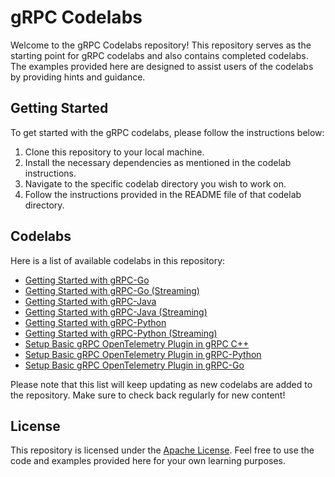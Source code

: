 # gRPC Codelabs

Welcome to the gRPC Codelabs repository! This repository serves as the starting
point for gRPC codelabs and also contains completed codelabs. The examples
provided here are designed to assist users of the codelabs by providing hints
and guidance.

## Getting Started

To get started with the gRPC codelabs, please follow the instructions below:

1. Clone this repository to your local machine.
2. Install the necessary dependencies as mentioned in the codelab instructions.
3. Navigate to the specific codelab directory you wish to work on.
4. Follow the instructions provided in the README file of that codelab directory.

## Codelabs

Here is a list of available codelabs in this repository:

- [Getting Started with gRPC-Go](https://github.com/grpc-ecosystem/grpc-codelabs/tree/main/codelabs/grpc-go-getting-started/)
- [Getting Started with gRPC-Go (Streaming)](https://github.com/grpc-ecosystem/grpc-codelabs/tree/main/codelabs/grpc-go-streaming/)
- [Getting Started with gRPC-Java](https://github.com/grpc-ecosystem/grpc-codelabs/tree/main/codelabs/grpc-java-getting-started/)
- [Getting Started with gRPC-Java (Streaming)](https://github.com/grpc-ecosystem/grpc-codelabs/tree/main/codelabs/grpc-java-streaming/)
- [Getting Started with gRPC-Python](https://github.com/grpc-ecosystem/grpc-codelabs/tree/main/codelabs/grpc-python-getting-started/)
- [Getting Started with gRPC-Python (Streaming)](https://github.com/grpc-ecosystem/grpc-codelabs/tree/main/codelabs/grpc-python-streaming/)
- [Setup Basic gRPC OpenTelemetry Plugin in gRPC C++](https://github.com/grpc-ecosystem/grpc-codelabs/tree/main/codelabs/grpc-cpp-opentelemetry/)
- [Setup Basic gRPC OpenTelemetry Plugin in gRPC-Python](https://github.com/grpc-ecosystem/grpc-codelabs/tree/main/codelabs/grpc-python-opentelemetry/)
- [Setup Basic gRPC OpenTelemetry Plugin in gRPC-Go](https://github.com/grpc-ecosystem/grpc-codelabs/tree/main/codelabs/grpc-go-opentelemetry/)

Please note that this list will keep updating as new codelabs are added to the
repository. Make sure to check back regularly for new content!

## License

This repository is licensed under the [Apache License](https://github.com/grpc-ecosystem/grpc-codelabs/blob/main/LICENSE). Feel free to
use the code and examples provided here for your own learning purposes.
